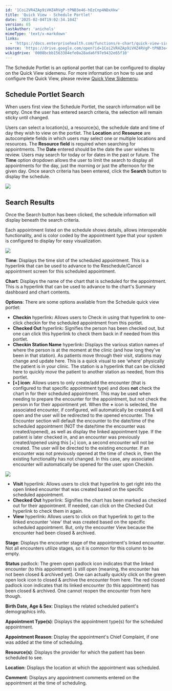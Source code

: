 ```yaml
---
id: '1Coi2VR4ZAp9iVHZ4RVgP-tPNB3e46-hEzCnp4NDxXkw'
title: 'Quick View - Schedule Portlet'
date: '2025-02-04T19:02:34.104Z'
version: 65
lastAuthor: 'anichols'
mimeType: 'text/x-markdown'
links:
  - 'https://docs.enterprisehealth.com/functions/e-chart/quick-view-sidemenu/'
source: 'https://drive.google.com/open?id=1Coi2VR4ZAp9iVHZ4RVgP-tPNB3e46-hEzCnp4NDxXkw'
wikigdrive: '0008bcbb1563384efe0a28ada6f97e9432e65f10'
---
```

The Schedule Portlet is an optional portlet that can be configured to display on the Quick View sidemenu. For more information on how to use and configure the Quick View, please review [Quick View Sidemenu](https://docs.enterprisehealth.com/functions/e-chart/quick-view-sidemenu/).

## Schedule Portlet Search

When users first view the Schedule Portlet, the search information will be empty. Once the user has entered search criteria, the selection will remain sticky until changed.

Users can select a location(s), a resource(s), the schedule date and time of day they wish to view on the portlet. The **Location** and **Resource** are autocomplete fields in which users may select one or multiple locations and resources. The **Resource field** is required when searching for appointments. The **Date** entered should be the date the user wishes to review. Users may search for today or for dates in the past or future. The **Time** option dropdown allows the user to limit the search to display all appointments for the day, just the morning or just the afternoon for the given day. Once search criteria has been entered, click the **Search** button to display the schedule.

![](../quick-view-schedule-portlet.assets/f1f6f17ac53f5d334db367a5b6e69b22.png)

## Search Results

Once the Search button has been clicked, the schedule information will display beneath the search criteria.

Each appointment listed on the schedule shows details, allows interoperable functionality, and is color coded by the appointment type that your system is configured to display for easy visualization.

![](../quick-view-schedule-portlet.assets/ce25165fe09d383e83502c3891c40c5a.png)

**Time**: Displays the time slot of the scheduled appointment. This is a hyperlink that can be used to advance to the Reschedule/Cancel appointment screen for this scheduled appointment.

**Chart**: Displays the name of the chart that is scheduled for the appointment. This is a hyperlink that can be used to advance to the chart's Summary dashboard and chart contents.

**Options**: There are some options available from the Schedule quick view portlet:

* <strong>Checkin</strong> hyperlink<strong>:</strong> Allows users to Check in using that hyperlink to one-click checkin for the scheduled appointment from this portlet.
* <strong>Checked Out</strong> hyperlink<strong>:</strong> Signifies the person has been checked out, but one can click this hyperlink to check them back in if needed from this portlet.
* <strong>Checkin Station Name</strong> hyperlink<strong>:</strong> Displays the various station names of where the person is at the moment at the clinic (and how long they've been in that station).  As patients move through their visit, stations may change and update here.  This is a quick visual to see ‘where' physically the patient is in your clinic.  The station is a hyperlink that can be clicked here to quickly <em>move</em> the patient to another station as needed, from this portlet.
* <strong> [+] icon</strong>: Allows users to only create/add the encounter (that is configured to that specific appointment type) and does <strong>not</strong> check the chart in for their scheduled appointment. This may be used when needing to prepare the encounter for the appointment, but not check the person in for their appointment yet. When the <strong>+</strong> icon is selected, the associated encounter, if configured, will automatically be created & will open and the user will be redirected to the opened encounter. The Encounter section will default the encounter to the date/time of the scheduled appointment (NOT the date/time the encounter was created/opened), as well as display the linked appointment type. If the patient is later checked in, and an encounter was previously created/opened using this [+] icon, a second encounter will not be created.  The user will be directed to the existing encounter. If an encounter was not previously opened at the time of check in, then the existing functionality has not changed. In this case, any associated encounter will automatically be opened for the user upon Checkin.

![](../quick-view-schedule-portlet.assets/34bb5349fe39ac3c7964976e6b2d8023.png)

* <strong>Visit</strong> hyperlink: Allows users to click that hyperlink to get right into the open linked encounter that was created based on the specific scheduled appointment.
* <strong>Checked Out</strong> hyperlink: Signifies the chart has been marked as checked out for their appointment.  If needed, can click on the Checked Out hyperlink to check them in again.
* <strong>View</strong> hyperlink<strong>:</strong> Allows users to click on that hyperlink to get to the linked encounter ‘view' that was created based on the specific scheduled appointment. But, only the encounter View because the encounter had been closed & archived.

**Stage**: Displays the encounter stage of the appointment's linked encounter.  Not all encounters utilize stages, so it is common for this column to be empty.

**Status** padlock: The green open padlock icon indicates that the linked encounter (to this appointment) is still open (meaning, the encounter has not been closed & archived yet). One can actually quickly click on the green open lock icon to closed & archive the encounter from here.  The red closed padlock icon indicates that its linked encounter (to this appointment) has been closed & archived.  One cannot reopen the encounter from here though.

**Birth Date, Age & Sex**: Displays the related scheduled patient's demographics info.

**Appointment Type(s)**: Displays the appointment type(s) for the scheduled appointment.

**Appointment Reason**: Display the appointment's Chief Complaint, if one was added at the time of scheduling.

**Resource(s)**: Displays the provider for which the patient has been scheduled to see.

**Location**: Displays the location at which the appointment was scheduled.

**Comment**: Displays any appointment comments entered on the appointment at the time of scheduling.

